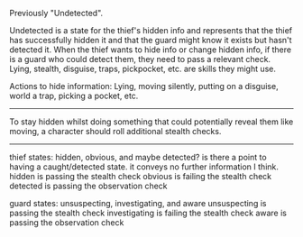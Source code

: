 Previously "Undetected".

Undetected is a state for the thief's hidden info and represents that the thief has successfully hidden it and that the guard might know it exists but hasn't detected it. When the thief wants to hide info or change hidden info, if there is a guard who could detect them, they need to pass a relevant check. Lying, stealth, disguise, traps, pickpocket, etc. are skills they might use.

Actions to hide information: Lying, moving silently, putting on a disguise, world a trap, picking a pocket, etc.

---

To stay hidden whilst doing something that could potentially reveal them like moving, a character should roll additional stealth checks.

----

thief states:
hidden, obvious, and maybe detected? is there a point to having a caught/detected state. it conveys no further information I think.
hidden is passing the stealth check
obvious is failing the stealth check
detected is passing the observation check

guard states:
unsuspecting, investigating, and aware
unsuspecting is passing the stealth check
investigating is failing the stealth check
aware is passing the observation check